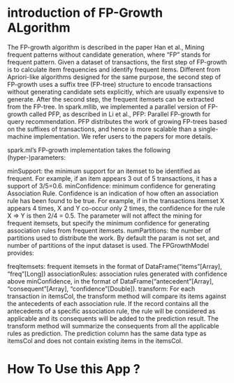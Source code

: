 # introduction of FP-Growth ALgorithm

The FP-growth algorithm is described in the paper Han et al., Mining frequent patterns without candidate generation, where “FP” stands for frequent pattern. Given a dataset of transactions, the first step of FP-growth is to calculate item frequencies and identify frequent items. Different from Apriori-like algorithms designed for the same purpose, the second step of FP-growth uses a suffix tree (FP-tree) structure to encode transactions without generating candidate sets explicitly, which are usually expensive to generate. After the second step, the frequent itemsets can be extracted from the FP-tree. In spark.mllib, we implemented a parallel version of FP-growth called PFP, as described in Li et al., PFP: Parallel FP-growth for query recommendation. PFP distributes the work of growing FP-trees based on the suffixes of transactions, and hence is more scalable than a single-machine implementation. We refer users to the papers for more details.

spark.ml’s FP-growth implementation takes the following (hyper-)parameters:

minSupport: the minimum support for an itemset to be identified as frequent. For example, if an item appears 3 out of 5 transactions, it has a support of 3/5=0.6.
minConfidence: minimum confidence for generating Association Rule. Confidence is an indication of how often an association rule has been found to be true. For example, if in the transactions itemset X appears 4 times, X and Y co-occur only 2 times, the confidence for the rule X => Y is then 2/4 = 0.5. The parameter will not affect the mining for frequent itemsets, but specify the minimum confidence for generating association rules from frequent itemsets.
numPartitions: the number of partitions used to distribute the work. By default the param is not set, and number of partitions of the input dataset is used.
The FPGrowthModel provides:

freqItemsets: frequent itemsets in the format of DataFrame(“items”[Array], “freq”[Long])
associationRules: association rules generated with confidence above minConfidence, in the format of DataFrame(“antecedent”[Array], “consequent”[Array], “confidence”[Double]).
transform: For each transaction in itemsCol, the transform method will compare its items against the antecedents of each association rule. If the record contains all the antecedents of a specific association rule, the rule will be considered as applicable and its consequents will be added to the prediction result. The transform method will summarize the consequents from all the applicable rules as prediction. The prediction column has the same data type as itemsCol and does not contain existing items in the itemsCol.
# How To Use this App ?